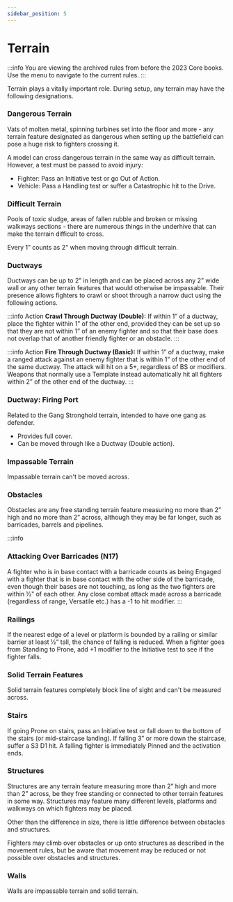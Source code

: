 ```yaml
---
sidebar_position: 5
---
```

# Terrain

:::info
You are viewing the archived rules from before the 2023 Core books. Use the menu to navigate to the current rules.
:::

Terrain plays a vitally important role. During setup, any terrain may have the following designations.

### Dangerous Terrain
Vats of molten metal, spinning turbines set into the floor and more  -  any  terrain  feature  designated  as  dangerous  when setting  up  the  battlefield  can  pose  a  huge  risk  to  fighters crossing it.

A  model  can  cross  dangerous  terrain  in  the  same  way  as difficult  terrain.  However,  a  test  must  be  passed  to  avoid injury:
- Fighter: Pass an Initiative test or go Out of Action.
- Vehicle:  Pass  a  Handling  test  or  suffer  a Catastrophic hit to the Drive.

### Difficult Terrain
Pools of toxic sludge, areas of fallen rubble and broken or missing walkways sections - there are numerous things in the underhive that can make the terrain difficult to cross.

Every 1” counts as 2" when moving through difficult terrain.

### Ductways
Ductways can be up to 2” in length and can be placed across any  2”  wide  wall  or  any  other  terrain  features  that  would otherwise  be  impassable. Their  presence  allows  fighters  to crawl  or  shoot  through  a  narrow  duct  using  the  following actions.

:::info Action
**Crawl Through Ductway (Double):** If within 1” of a  ductway,  place  the  fighter  within  1”  of  the  other  end, provided they can be set up so that they are not within 1” of an enemy fighter and so that their base does not overlap that of another friendly fighter or an obstacle.
:::

:::info Action
**Fire Through Ductway (Basic):** If  within  1”  of  a ductway, make a ranged attack against an enemy fighter that is within 1” of the other end of the same ductway. The attack  will  hit  on  a  5+,  regardless  of  BS  or  modifiers. Weapons   that   normally   use   a   Template   instead automatically hit all fighters within 2” of the other end of the ductway.
:::

### Ductway: Firing Port
Related to the Gang Stronghold terrain, intended to have one gang as defender.
- Provides full cover.
- Can  be  moved  through  like  a  Ductway  (Double action).

### Impassable Terrain
Impassable terrain can't be moved across.

### Obstacles
Obstacles are any free standing terrain feature measuring no more than 2” high and no more than 2” across, although they may be far longer, such as barricades, barrels and pipelines.

:::info
### Attacking Over Barricades (N17)
A fighter who is in base contact with a barricade counts as being Engaged with a fighter that is in base contact with the other side of the barricade, even though their bases are not touching, as long as the two fighters are within ½" of each other. Any  close  combat  attack  made  across  a  barricade (regardless of range, Versatile etc.) has a -1 to hit modifier.
:::

### Railings
If  the  nearest  edge  of  a  level  or  platform  is  bounded  by  a railing or similar barrier at least ½“ tall, the chance of falling is reduced. When a fighter goes from Standing to Prone, add +1 modifier to the Initiative test to see if the fighter falls.

### Solid Terrain Features
Solid terrain features completely block line of sight and can't be measured across. 

### Stairs
If going Prone on stairs, pass an Initiative test or fall down to the bottom of the stairs (or mid-staircase landing). If falling 3” or more down the staircase, suffer a S3 D1 hit. A falling fighter is immediately Pinned and the activation ends.

### Structures
Structures  are  any  terrain  feature  measuring  more  than  2” high  and  more  than  2”  across,  be  they  free  standing  or connected to other terrain features in some way. Structures may feature many different levels, platforms and walkways on which fighters may be placed.

Other  than  the  difference  in  size,  there  is  little  difference between obstacles and structures.

Fighters may climb over obstacles or up onto structures as described  in  the  movement  rules,  but  be  aware  that movement  may  be  reduced  or  not  possible  over  obstacles and structures.

### Walls
Walls are impassable terrain and solid terrain.
